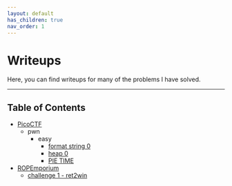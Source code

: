 ```yaml
---
layout: default
has_children: true
nav_order: 1
---
```


# Writeups

Here, you can find writeups for many of the problems I have solved.

---

## Table of Contents
- [PicoCTF](PicoCTF/)
    - pwn
        - easy
            - [format string 0](PicoCTF/pwn/easy/format_string_0.md)
            - [heap 0](PicoCTF/pwn/easy/heap_0.md)
            - [PIE TIME](PicoCTF/pwn/easy/pie_time.md)
- [ROPEmporium](ROPEmporium/)
    - [challenge 1 - ret2win](ROPEmporium/challenge1%20-%20ret2win.md)